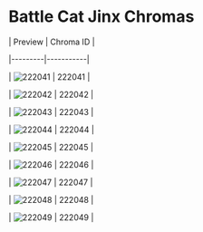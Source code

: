 # Battle Cat Jinx Chromas


| Preview | Chroma ID |

|---------|-----------|

| ![222041](https://raw.communitydragon.org/latest/plugins/rcp-be-lol-game-data/global/default/v1/champion-chroma-images/222/222041.png) | 222041 |

| ![222042](https://raw.communitydragon.org/latest/plugins/rcp-be-lol-game-data/global/default/v1/champion-chroma-images/222/222042.png) | 222042 |

| ![222043](https://raw.communitydragon.org/latest/plugins/rcp-be-lol-game-data/global/default/v1/champion-chroma-images/222/222043.png) | 222043 |

| ![222044](https://raw.communitydragon.org/latest/plugins/rcp-be-lol-game-data/global/default/v1/champion-chroma-images/222/222044.png) | 222044 |

| ![222045](https://raw.communitydragon.org/latest/plugins/rcp-be-lol-game-data/global/default/v1/champion-chroma-images/222/222045.png) | 222045 |

| ![222046](https://raw.communitydragon.org/latest/plugins/rcp-be-lol-game-data/global/default/v1/champion-chroma-images/222/222046.png) | 222046 |

| ![222047](https://raw.communitydragon.org/latest/plugins/rcp-be-lol-game-data/global/default/v1/champion-chroma-images/222/222047.png) | 222047 |

| ![222048](https://raw.communitydragon.org/latest/plugins/rcp-be-lol-game-data/global/default/v1/champion-chroma-images/222/222048.png) | 222048 |

| ![222049](https://raw.communitydragon.org/latest/plugins/rcp-be-lol-game-data/global/default/v1/champion-chroma-images/222/222049.png) | 222049 |